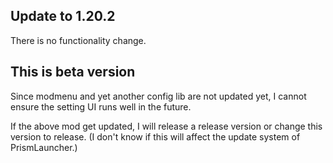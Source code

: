 ## Update to 1.20.2

There is no functionality change.

## This is beta version

Since modmenu and yet another config lib are not updated yet,
I cannot ensure the setting UI runs well in the future.

If the above mod get updated, I will release a release version
or change this version to release. (I don't know if this will
affect the update system of PrismLauncher.)